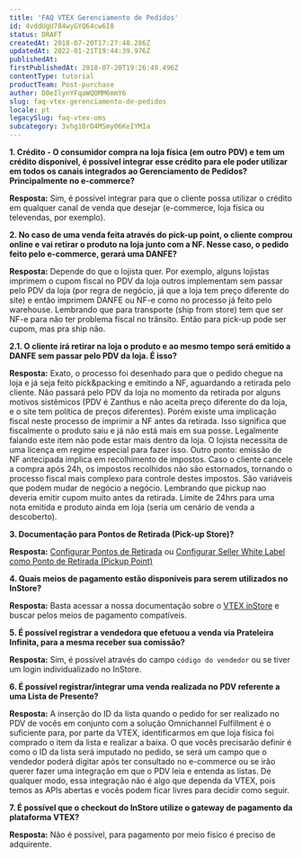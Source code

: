 ```yaml
---
title: 'FAQ VTEX Gerenciamento de Pedidos'
id: 4vddUgU784wyGYQ64cw6I8
status: DRAFT
createdAt: 2018-07-20T17:27:48.286Z
updatedAt: 2022-01-21T19:44:39.976Z
publishedAt: 
firstPublishedAt: 2018-07-20T19:26:49.496Z
contentType: tutorial
productTeam: Post-purchase
author: D0eIlynYFqaWQOMM6mmY6
slug: faq-vtex-gerenciamento-de-pedidos
locale: pt
legacySlug: faq-vtex-oms
subcategory: 3vhg10rO4MSmy06KeIYMIa
---
```


__1. Crédito - O consumidor compra na loja física (em outro PDV) e tem um crédito disponível, é possível integrar esse crédito para ele poder utilizar em todos os canais integrados ao Gerenciamento de Pedidos? Principalmente no e-commerce?__

__Resposta:__ Sim, é possível integrar para que o cliente possa utilizar o crédito em qualquer canal de venda que desejar (e-commerce, loja física ou televendas, por exemplo).

__2. No caso de uma venda feita através do pick-up point, o cliente comprou online e vai retirar o produto na loja junto com a NF. Nesse caso, o pedido feito pelo e-commerce, gerará uma DANFE?__

__Resposta:__ Depende do que o lojista quer. Por exemplo, alguns lojistas imprimem o cupom fiscal no PDV da loja outros implementam sem passar pelo PDV da loja (por regra de negócio, já que a loja tem preço diferente do site) e então imprimem DANFE ou NF-e como no processo já feito pelo warehouse. Lembrando que para transporte (ship from store) tem que ser NF-e para não ter problema fiscal no trânsito. Então para pick-up pode ser cupom, mas pra ship não.

 __2.1. O cliente irá retirar na loja o produto e ao mesmo tempo será emitido a DANFE sem passar pelo PDV da loja. É isso?__
  
  __Resposta:__ Exato, o processo foi desenhado para que o pedido chegue na loja e já seja feito pick&packing e emitindo a NF, aguardando a retirada pelo cliente. Não passará pelo PDV da loja no   momento da retirada por alguns motivos sistêmicos (PDV é Zanthus e não aceita preço diferente do da loja, e o site tem política de preços diferentes). Porém existe uma implicação fiscal neste     processo de imprimir a NF antes da retirada. Isso significa que fiscalmente o produto saiu e já não está mais em sua posse. Legalmente falando este item não pode estar mais dentro da loja. O     lojista necessita de uma licença em regime especial para fazer isso. Outro ponto: emissão de NF antecipada implica em recolhimento de impostos. Caso o cliente cancele a compra após 24h, os       impostos recolhidos não são estornados, tornando o processo fiscal mais complexo para controle destes impostos. São variáveis que podem mudar de negócio a negócio. Lembrando que pickup nao       deveria emitir cupom muito antes da retirada. Limite de 24hrs para uma nota emitida e produto ainda em loja (seria um cenário de venda a descoberto).

__3. Documentação para Pontos de Retirada (Pick-up Store)?__

__Resposta:__ [Configurar Pontos de Retirada](http://help.vtex.com/pt/tutorial/configurar-pontos-de-retirada-pickup-points) ou [Configurar Seller White Label como Ponto de Retirada (Pickup Point)](http://help.vtex.com/pt/tutorial/configurar-seller-white-label-ponto-de-retirada-pickup-point)

__4. Quais meios de pagamento estão disponíveis para serem utilizados no InStore?__

__Resposta:__ Basta acessar a nossa documentação sobre o [VTEX inStore](https://help.vtex.com/pt/tutorial/vtex-instore) e buscar pelos meios de pagamento compatíveis.

__5. É possível registrar a vendedora que efetuou a venda via Prateleira Infinita, para a mesma receber sua comissão?__

__Resposta:__ Sim, é possível através do campo `código do vendedor` ou se tiver um login individualizado no InStore.

__6. É possível registrar/integrar uma venda realizada no PDV referente a uma Lista de Presente?__

__Resposta:__ A inserção do ID da lista quando o pedido for ser realizado no PDV de vocês em conjunto com a solução Omnichannel Fulfillment é o suficiente para, por parte da VTEX, identificarmos em que loja física foi comprado o item da lista e realizar a baixa. O que vocês precisarão definir é como o ID da lista será imputado no pedido, se será um campo que o vendedor poderá digitar após ter consultado no e-commerce ou se irão querer fazer uma integração em que o PDV leia e entenda as listas. De qualquer modo, essa integração não é algo que dependa da VTEX, pois temos as APIs abertas e vocês podem ficar livres para decidir como seguir.

__7. É possível que o checkout do InStore utilize o gateway de pagamento da plataforma VTEX?__

__Resposta:__ Não é possível, para pagamento por meio físico é preciso de adquirente.
